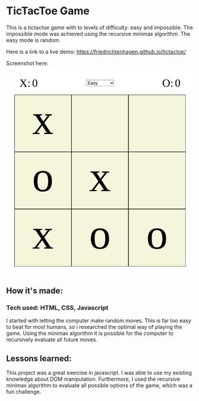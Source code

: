 # TicTacToe Game
This is a tictactoe game with to levels of difficulty: easy and impossible. 
The impossible mode was achieved using the recursive minimax algorithm. 
The easy mode is random. 

Here is a link to a live demo: https://friedrichtenhagen.github.io/tictactoe/

Screenshot here: 
![the board](/Screenshot.png)


## How it's made: 

### Tech used: HTML, CSS, Javascript

I started with letting the computer make random moves. This is far too easy to beat for most humans, so i researched the optimal way of playing the game. 
Using the minimax algorithm it is possible for the computer to recursively evaluate all future moves. 



## Lessons learned: 
This project was a great exercise in javascript. I was able to use my existing knowledge about DOM manipulation. Furthermore, I used the recursive minimax algorithm to evaluate all possible options of the game, which was a fun challenge. 